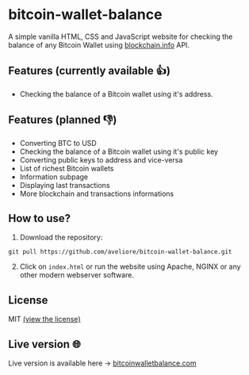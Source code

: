 # bitcoin-wallet-balance
A simple vanilla HTML, CSS and JavaScript website for checking the balance of any Bitcoin Wallet using [blockchain.info](https://blockchain.info) API.  

## Features (currently available :thumbsup:) 
* Checking the balance of a Bitcoin wallet using it's address.

## Features (planned :-1:) 
* Converting BTC to USD 
* Checking the balance of a Bitcoin wallet using it's public key
* Converting public keys to address and vice-versa
* List of richest Bitcoin wallets 
* Information subpage 
* Displaying last transactions 
* More blockchain and transactions informations 

## How to use? 
1. Download the repository: 
```
git pull https://github.com/aveliore/bitcoin-wallet-balance.git  
```
2. Click on ```index.html``` or run the website using Apache, NGINX or any other modern webserver software. 

## License 
MIT [(view the license)](https://github.com/aveliore/bitcoin-wallet-balance/blob/main/LICENSE.md) 

## Live version :globe_with_meridians:
Live version is available here -> [bitcoinwalletbalance.com](https://bitcoinwalletbalance.com)
